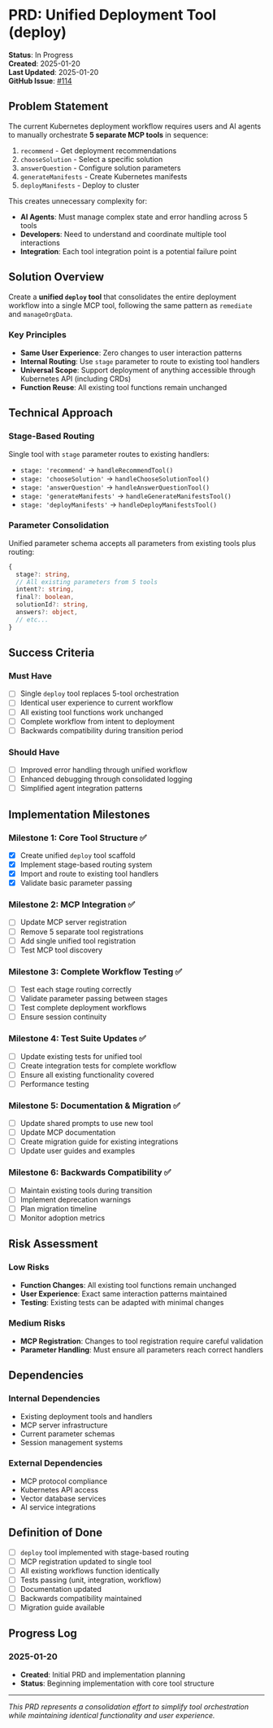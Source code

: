 # PRD: Unified Deployment Tool (deploy)

**Status**: In Progress  
**Created**: 2025-01-20  
**Last Updated**: 2025-01-20  
**GitHub Issue**: [#114](https://github.com/vfarcic/dot-ai/issues/114)

## Problem Statement

The current Kubernetes deployment workflow requires users and AI agents to manually orchestrate **5 separate MCP tools** in sequence:

1. `recommend` - Get deployment recommendations  
2. `chooseSolution` - Select a specific solution
3. `answerQuestion` - Configure solution parameters
4. `generateManifests` - Create Kubernetes manifests
5. `deployManifests` - Deploy to cluster

This creates unnecessary complexity for:
- **AI Agents**: Must manage complex state and error handling across 5 tools
- **Developers**: Need to understand and coordinate multiple tool interactions
- **Integration**: Each tool integration point is a potential failure point

## Solution Overview

Create a **unified `deploy` tool** that consolidates the entire deployment workflow into a single MCP tool, following the same pattern as `remediate` and `manageOrgData`.

### Key Principles
- **Same User Experience**: Zero changes to user interaction patterns
- **Internal Routing**: Use `stage` parameter to route to existing tool handlers
- **Universal Scope**: Support deployment of anything accessible through Kubernetes API (including CRDs)
- **Function Reuse**: All existing tool functions remain unchanged

## Technical Approach

### Stage-Based Routing
Single tool with `stage` parameter routes to existing handlers:
- `stage: 'recommend'` → `handleRecommendTool()`
- `stage: 'chooseSolution'` → `handleChooseSolutionTool()`
- `stage: 'answerQuestion'` → `handleAnswerQuestionTool()`
- `stage: 'generateManifests'` → `handleGenerateManifestsTool()`
- `stage: 'deployManifests'` → `handleDeployManifestsTool()`

### Parameter Consolidation
Unified parameter schema accepts all parameters from existing tools plus routing:
```typescript
{
  stage?: string,
  // All existing parameters from 5 tools
  intent?: string,
  final?: boolean,
  solutionId?: string,
  answers?: object,
  // etc...
}
```

## Success Criteria

### Must Have
- [ ] Single `deploy` tool replaces 5-tool orchestration
- [ ] Identical user experience to current workflow
- [ ] All existing tool functions work unchanged
- [ ] Complete workflow from intent to deployment
- [ ] Backwards compatibility during transition period

### Should Have  
- [ ] Improved error handling through unified workflow
- [ ] Enhanced debugging through consolidated logging
- [ ] Simplified agent integration patterns

## Implementation Milestones

### Milestone 1: Core Tool Structure ✅
- [x] Create unified `deploy` tool scaffold
- [x] Implement stage-based routing system
- [x] Import and route to existing tool handlers
- [x] Validate basic parameter passing

### Milestone 2: MCP Integration ✅
- [ ] Update MCP server registration
- [ ] Remove 5 separate tool registrations
- [ ] Add single unified tool registration
- [ ] Test MCP tool discovery

### Milestone 3: Complete Workflow Testing ✅
- [ ] Test each stage routing correctly
- [ ] Validate parameter passing between stages
- [ ] Test complete deployment workflows
- [ ] Ensure session continuity

### Milestone 4: Test Suite Updates ✅
- [ ] Update existing tests for unified tool
- [ ] Create integration tests for complete workflow
- [ ] Ensure all existing functionality covered
- [ ] Performance testing

### Milestone 5: Documentation & Migration ✅
- [ ] Update shared prompts to use new tool
- [ ] Update MCP documentation
- [ ] Create migration guide for existing integrations
- [ ] Update user guides and examples

### Milestone 6: Backwards Compatibility ✅
- [ ] Maintain existing tools during transition
- [ ] Implement deprecation warnings
- [ ] Plan migration timeline
- [ ] Monitor adoption metrics

## Risk Assessment

### Low Risks
- **Function Changes**: All existing tool functions remain unchanged
- **User Experience**: Exact same interaction patterns maintained
- **Testing**: Existing tests can be adapted with minimal changes

### Medium Risks  
- **MCP Registration**: Changes to tool registration require careful validation
- **Parameter Handling**: Must ensure all parameters reach correct handlers

## Dependencies

### Internal Dependencies
- Existing deployment tools and handlers
- MCP server infrastructure
- Current parameter schemas
- Session management systems

### External Dependencies
- MCP protocol compliance
- Kubernetes API access
- Vector database services
- AI service integrations

## Definition of Done

- [ ] `deploy` tool implemented with stage-based routing
- [ ] MCP registration updated to single tool
- [ ] All existing workflows function identically
- [ ] Tests passing (unit, integration, workflow)
- [ ] Documentation updated
- [ ] Backwards compatibility maintained
- [ ] Migration guide available

## Progress Log

### 2025-01-20
- **Created**: Initial PRD and implementation planning
- **Status**: Beginning implementation with core tool structure

---

*This PRD represents a consolidation effort to simplify tool orchestration while maintaining identical functionality and user experience.*